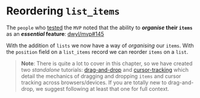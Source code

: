 # Reordering `list_items`

The `people` who 
[tested](https://github.com/dwyl/mvp/issues/140)
the `MVP`
noted that the ability to **_organise_ their `items`**
as an **_essential_ feature**:
[dwyl/mvp#145](https://github.com/dwyl/mvp/issues/145)

With the addition of `lists`
we now have a way of _organising_ our `items`.
With the `position` field on a `list_items` record
we can reorder `items` on a `list`.  

> **Note**: There is quite a lot to cover in this chapter,
so we have created two _standalone_
tutorials:
[drag-and-drop](https://github.com/dwyl/learn-alpine.js/blob/main/drag-and-drop.md)
and 
[cursor-tracking](https://github.com/dwyl/phoenix-liveview-realtime-cursor-tracking-tutorial)
which detail the mechanics of dragging and dropping `items`
and cursor tracking across browsers/devices.
If you are totally new to drag-and-drop,
we suggest following at least that one for full context.


